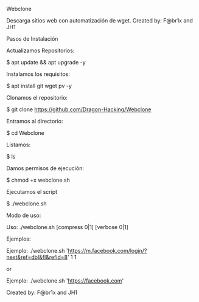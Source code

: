 Webclone

Descarga sitios web con automatización de wget.
Created by: F@br1x and JH1

Pasos de Instalación

Actualizamos Repositorios:

$ apt update && apt upgrade -y

Instalamos los requisitos:

$ apt install git wget pv -y

Clonamos el repositorio:


$ git clone https://github.com/Dragon-Hacking/Webclone

Entramos al directorio:

$ cd Webclone

Listamos:

$ ls

Damos permisos de ejecución:

$ chmod +x webclone.sh

Ejecutamos el script

$ ./webclone.sh

Modo de uso:

Uso: ./webclone.sh <enlace web> [compress 0|1] [verbose 0|1]

Ejemplos:

Ejemplo: ./webclone.sh 'https://m.facebook.com/login/?next&ref=dbl&fl&refid=8' 1 1

or

Ejemplo: ./webclone.sh 'https://facebook.com'


Created by: F@br1x and JH1

